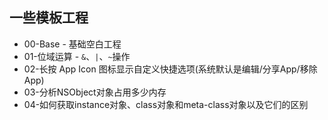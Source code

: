 ## 一些模板工程
* 00-Base - 基础空白工程
* 01-位域运算 - `&`、`|`、`~`操作
* 02-长按 App Icon 图标显示自定义快捷选项(系统默认是编辑/分享App/移除App)
* 03-分析NSObject对象占用多少内存
* 04-如何获取instance对象、class对象和meta-class对象以及它们的区别


